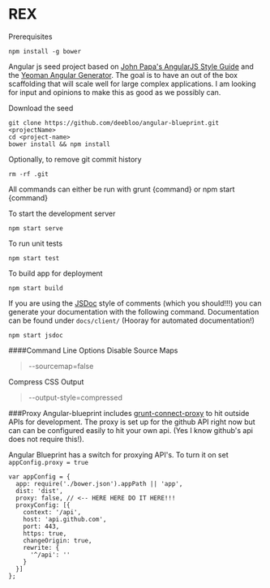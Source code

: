 REX
=================

Prerequisites

```
npm install -g bower
```

Angular js seed project based on [John Papa's AngularJS Style Guide](https://github.com/johnpapa/angularjs-styleguide) and the [Yeoman Angular Generator](https://github.com/yeoman/generator-angular). The goal is to have an out of the box scaffolding that will scale well for large complex applications. I am looking for input and opinions to make this as good as we possibly can.

Download the seed

```
git clone https://github.com/deebloo/angular-blueprint.git <projectName>
cd <project-name>
bower install && npm install
```
Optionally, to remove git commit history

```
rm -rf .git
```

All commands can either be run with grunt {command} or npm start {command}

To start the development server

```
npm start serve
```

To run unit tests

```
npm start test
```

To build app for deployment

```
npm start build
```

If you are using the [JSDoc](http://usejsdoc.org/) style of comments (which you should!!!) you can generate your documentation with the following command. Documentation can be found under `docs/client/` (Hooray  for automated documentation!)

```
npm start jsdoc
```

####Command Line Options
Disable Source Maps
> --sourcemap=false

Compress CSS Output
> --output-style=compressed

###Proxy
Angular-blueprint includes [grunt-connect-proxy](https://github.com/drewzboto/grunt-connect-proxy) to hit outside APIs for development. The proxy is set up for the github API right now but can can be configured easily to hit your own api. (Yes I know github's api does not require this!).

Angular Blueprint has a switch for proxying API's. To turn it on set ```appConfig.proxy = true```

```JS
var appConfig = {
  app: require('./bower.json').appPath || 'app',
  dist: 'dist',
  proxy: false, // <-- HERE HERE DO IT HERE!!!
  proxyConfig: [{
    context: '/api',
    host: 'api.github.com',
    port: 443,
    https: true,
    changeOrigin: true,
    rewrite: {
      '^/api': ''
    }
  }]
};
```